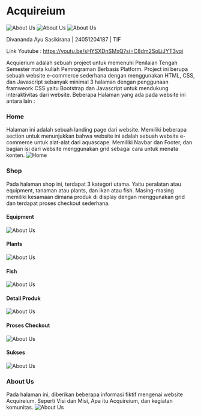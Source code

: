 ﻿# Acquireium

![About Us](https://img.shields.io/badge/HTML5-E34F26?style=for-the-badge&logo=html5&logoColor=white)
![About Us](https://img.shields.io/badge/JavaScript-323330?style=for-the-badge&logo=javascript&logoColor=F7DF1E)
![About Us](https://img.shields.io/badge/Bootstrap-563D7C?style=for-the-badge&logo=bootstrap&logoColor=white)

Divananda Ayu Sasikirana | 24051204187 | TIF

Link Youtube : https://youtu.be/sHYSXDnSMxQ?si=C8dm2SoLiJYT3vqi

 Acquierium adalah sebuah project untuk memenuhi Penilaian Tengah Semester mata kuliah Pemrograman Berbasis Platform. Project ini berupa sebuah website e-commerce sederhana dengan menggunakan HTML, CSS, dan Javascript sebanyak minimal 3 halaman dengan penggunaan framweork CSS yaitu Bootstrap dan Javascript untuk mendukung interaktivitas dari website. Beberapa Halaman yang ada pada website ini antara lain :

 ### Home
 Halaman ini adalah sebuah landing page dari website. Memiliki beberapa section untuk menunjukkan bahwa website ini adalah sebuah website e-commerce untuk alat-alat dari aquascape. Memiliki Navbar dan Footer, dan bagian isi dari website menggunakan grid sebagai cara untuk menata konten.
 ![Home](https://github.com/udangoreng/Acquireium/blob/main/screenshots/Home.png?raw=true "Home")


 ### Shop
 Pada halaman shop ini, terdapat 3 kategori utama. Yaitu peralatan atau equipment, tanaman atau plants, dan ikan atau fish. Masing-masing memiliki kesamaan dimana produk di display dengan menggunakan grid dan terdapat proses checkout sederhana.

 #### Equipment
 ![About Us](https://github.com/udangoreng/Acquireium/blob/main/screenshots/Equipment.png?raw=true "E")

 
 #### Plants
![About Us](https://github.com/udangoreng/Acquireium/blob/main/screenshots/Plants.png?raw=true "P")

 
 #### Fish
![About Us](https://github.com/udangoreng/Acquireium/blob/main/screenshots/FIsh.png?raw=true "F")


#### Detail Produk
![About Us](https://github.com/udangoreng/Acquireium/blob/main/screenshots/Detail.png?raw=true "D")


#### Proses Checkout
![About Us](https://github.com/udangoreng/Acquireium/blob/main/screenshots/CheckOut.png?raw=true "CO")


#### Sukses
 ![About Us](https://github.com/udangoreng/Acquireium/blob/main/screenshots/Success.png?raw=true "S")



  ### About Us
 Pada halaman ini, diberikan beberapa informasi fiktif mengenai website Acquireium. Seperti Visi dan Misi, Apa itu Acquireium, dan kegiatan komunitas.
![About Us](https://github.com/udangoreng/Acquireium/blob/main/screenshots/AboutUs.png?raw=true "AU")
